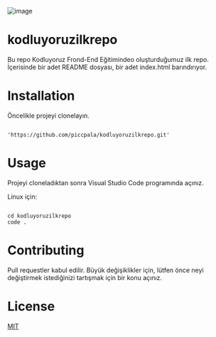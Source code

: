 ![image](https://user-images.githubusercontent.com/34588912/123490285-6bbe6400-d61c-11eb-9998-5351fba0d380.png)






# kodluyoruzilkrepo
Bu repo Kodluyoruz Frond-End Eğitimindeo oluşturduğumuz ilk repo. İçerisinde bir adet README dosyası, bir adet index.html barındırıyor.
# Installation
Öncelikle projeyi clonelayın.
```

'https://github.com/piccpala/kodluyoruzilkrepo.git'

```
# Usage
Projeyi cloneladıktan sonra Visual Studio Code programında açınız.

Linux için:

```

cd kodluyoruzilkrepo
code .

```
# Contributing
Pull requestler kabul edilir. Büyük değişiklikler için, lütfen önce neyi değiştirmek istediğinizi tartışmak için bir konu açınız.

# License

[MIT](https://choosealicense.com/licenses/mit/)
